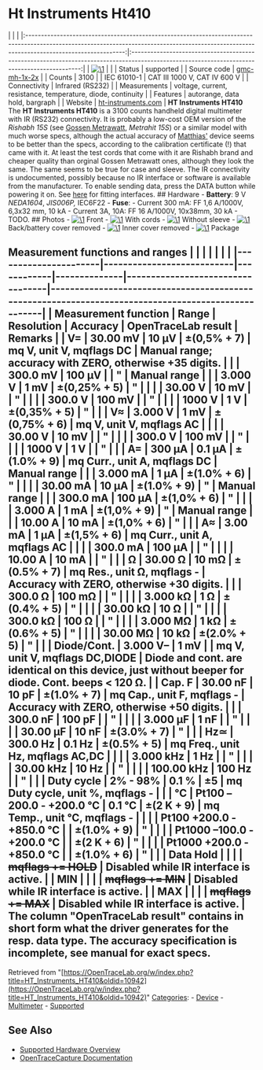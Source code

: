 # Ht Instruments Ht410

| | | |:-------------------------------------------------------------------------------------------------------------------------------------------------------------------------------------------:|:--------------------------------------------------------------------------------------------------------------------------------------------:| | [![\1](../../assets/hardware/general/\2)](./File:HT410_logo.png.html) | | | Status | supported | | Source code | [gmc-mh-1x-2x](http://github.com/OpenTraceLab/?p=OpenTraceCapture.git;a=tree;f=src/hardware/gmc-mh-1x-2x) | | Counts | 3100 | | IEC 61010-1 | CAT III 1000 V, CAT IV 600 V | | Connectivity | Infrared (RS232) | | Measurements | voltage, current, resistance, temperature, diode, continuity | | Features | autorange, data hold, bargraph | | Website | [ht-instruments.com](http://www.ht-instruments.com/en/products-ht/ht410) | **HT Instruments HT410** The **HT Instruments HT410** is a 3100 counts handheld digital multimeter with IR (RS232) connectivity. It is probably a low-cost OEM version of the *Rishabh 15S* (see [Gossen Metrawatt](Gossen_Metrawatt.html "Gossen Metrawatt"), *Metrahit 15S*) or a similar model with much worse specs, although the actual accuracy of [Matthias'](usermatthias-heidbrink-usermatthias-heidbrink.md) device seems to be better than the specs, according to the calibration certificate (!) that came with it. At least the test cords that come with it are Rishabh brand and cheaper quality than orginal Gossen Metrawatt ones, although they look the same. The same seems to be true for case and sleeve. The IR connectivity is undocumented, possibly because no IR interface or software is available from the manufacturer. To enable sending data, press the DATA button while powering it on. See [here](Gossen_Metrawatt.html#Metrahit_1x.2F2x_series "Gossen Metrawatt") for fitting interfaces. ## Hardware \- **Battery**: 9 V *NEDA1604*, *JIS006P,* IEC6F22 \- **Fuse**: \- Current 300 mA: FF 1,6 A/1000V, 6,3x32 mm, 10 kA \- Current 3A, 10A: FF 16 A/1000V, 10x38mm, 30 kA  \- TODO. ## Photos \- 
[![\1](../../assets/hardware/general/\2)](./File:HT410_1.jpeg.html)
Front
\- 
[![\1](../../assets/hardware/general/\2)](./File:HT410_2.jpeg.html)
With cords
\- 
[![\1](../../assets/hardware/general/\2)](./File:HT410_3.jpg.html)
Without sleeve
\- 
[![\1](../../assets/hardware/general/\2)](./File:HT410_4.jpg.html)
Back/battery cover removed
\- 
[![\1](../../assets/hardware/general/\2)](./File:HT410_5.JPG.html)
Inner cover removed
\- 
[![\1](../../assets/hardware/general/\2)](./File:HT410_6.jpg.html)
Package
## Measurement functions and ranges | | | | | | | |----------------------|---------------------------|------------|--------------|----------------------------------|----------------------------------------------------------------------------------------------------| | Measurement function | Range | Resolution | Accuracy | OpenTraceLab result | Remarks | | V= | 30.00 mV | 10 μV | ±(0,5% + 7) | mq V, unit V, mqflags DC | Manual range; accuracy with ZERO, otherwise +35 digits. | | | 300.0 mV | 100 μV | | " | Manual range | | | 3.000 V | 1 mV | ±(0,25% + 5) | " | | | | 30.00 V | 10 mV | | " | | | | 300.0 V | 100 mV | | " | | | | 1000 V | 1 V | ±(0,35% + 5) | " | | | V≈ | 3.000 V | 1 mV | ±(0,75% + 6) | mq V, unit V, mqflags AC | | | | 30.00 V | 10 mV | | " | | | | 300.0 V | 100 mV | | " | | | | 1000 V | 1 V | | " | | | A= | 300 µA | 0.1 µA | ±(1.0% + 9) | mq Curr., unit A, mqflags DC | Manual range | | | 3.000 mA | 1 µA | ±(1.0% + 6) | " | | | | 30.00 mA | 10 µA | ±(1.0% + 9) | " | Manual range | | | 300.0 mA | 100 µA | ±(1,0% + 6) | " | | | | 3.000 A | 1 mA | ±(1,0% + 9) | " | Manual range | | | 10.00 A | 10 mA | ±(1,0% + 6) | " | | | A≈ | 3.00 mA | 1 µA | ±(1,5% + 6) | mq Curr., unit A, mqflags AC | | | | 300.0 mA | 100 µA | | " | | | | 10.00 A | 10 mA | | " | | | Ω | 30.00 Ω | 10 mΩ | ±(0.5% + 7) | mq Res., unit Ω, mqflags - | Accuracy with ZERO, otherwise +30 digits. | | | 300.0 Ω | 100 mΩ | | " | | | | 3.000 kΩ | 1 Ω | ±(0.4% + 5) | " | | | | 30.00 kΩ | 10 Ω | | " | | | | 300.0 kΩ | 100 Ω | | " | | | | 3.000 MΩ | 1 kΩ | ±(0.6% + 5) | " | | | | 30.00 MΩ | 10 kΩ | ±(2.0% + 5) | " | | | Diode/Cont. | 3.000 V– | 1 mV | | mq V, unit V, mqflags DC,DIODE | Diode and cont. are identical on this device, just without beeper for diode. Cont. beeps \< 120 Ω. | | Cap. F | 30.00 nF | 10 pF | ±(1.0% + 7) | mq Cap., unit F, mqflags - | Accuracy with ZERO, otherwise +50 digits. | | | 300.0 nF | 100 pF | | " | | | | 3.000 µF | 1 nF | | " | | | | 30.00 µF | 10 nF | ±(3.0% + 7) | " | | | Hz≃ | 300.0 Hz | 0.1 Hz | ±(0.5% + 5) | mq Freq., unit Hz, mqflags AC,DC | | | | 3.000 kHz | 1 Hz | | " | | | | 30.00 kHz | 10 Hz | | " | | | | 100.00 kHz | 100 Hz | | " | | | Duty cycle | 2% - 98% | 0.1 % | ±5 | mq Duty cycle, unit %, mqflags - | | | °C | Pt100 –200.0 - +200.0 °C | 0.1 °C | ±(2 K + 9) | mq Temp., unit °C, mqflags - | | | | Pt100 +200.0 - +850.0 °C | | ±(1.0% + 9) | " | | | | Pt1000 –100.0 - +200.0 °C | | ±(2 K + 6) | " | | | | Pt1000 +200.0 - +850.0 °C | | ±(1.0% + 6) | " | | | Data Hold | | | | ~~mqflags += HOLD~~ | Disabled while IR interface is active. | | MIN | | | | ~~mqflags += MIN~~ | Disabled while IR interface is active. | | MAX | | | | ~~mqflags += MAX~~ | Disabled while IR interface is active. | The column "OpenTraceLab result" contains in short form what the driver generates for the resp. data type. The accuracy specification is incomplete, see manual for exact specs. 
Retrieved from "[https://OpenTraceLab.org/w/index.php?title=HT_Instruments_HT410&oldid=10942](https://OpenTraceLab.org/w/index.php?title=HT_Instruments_HT410&oldid=10942)" 
[Categories](specialcategories-specialcategories.md): \- [Device](./Category:Device.html "Category:Device") \- [Multimeter](./Category:Multimeter.html "Category:Multimeter") \- [Supported](./Category:Supported.html "Category:Supported")

## See Also
- [Supported Hardware Overview](../supported-hardware.md)
- [OpenTraceCapture Documentation](../../opentracecapture/overview.md)
